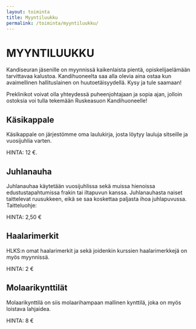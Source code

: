 ```yaml
---
layout: toiminta
title: Myyntiluukku
permalink: /toiminta/myyntiluukku/
---
```


# MYYNTILUUKKU  

Kandiseuran jäsenille on myynnissä kaikenlaista pientä, opiskelijaelämään tarvittavaa kalustoa.
Kandihuoneelta saa alla olevia aina ostaa kun avaimellinen hallituslainen on huutoetäisyydellä. 
Kysy ja tule saamaan! 

Preklinikot voivat olla yhteydessä puheenjohtajaan ja sopia ajan,
jolloin ostoksia voi tulla tekemään Ruskeasuon Kandihuoneelle! 

## Käsikappale

Käsikappale on järjestömme oma laulukirja, josta löytyy lauluja sitseille ja vuosijuhlia varten. 

HINTA: 12 €. 

## Juhlanauha

Juhlanauhaa käytetään vuosijuhlissa sekä muissa hienoissa edustustapahtumissa frakin tai iltapuvun kanssa.
Juhlanauhasta naiset taittelevat ruusukkeen, eikä se saa koskettaa paljasta ihoa juhlapuvussa. 
Taitteluohje: 

HINTA: 2,50 €

## Haalarimerkit

HLKS:n omat haalarimerkit ja sekä joidenkin kurssien haalarimerkkejä on myös myynnissä. 

HINTA: 2 €

## Molaarikynttilät 

Molaarikynttilä on siis molaarihampaan mallinen kynttilä, joka on myös loistava lahjaidea. 

HINTA: 8 €


